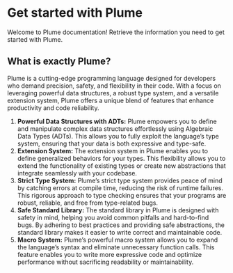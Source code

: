 # Get started with Plume

Welcome to Plume documentation! Retrieve the information you need to get started with Plume. 

## What is exactly Plume?

Plume is a cutting-edge programming language designed for developers who demand precision, safety, and flexibility in their code. With a focus on leveraging powerful data structures, a robust type system, and a versatile extension system, Plume offers a unique blend of features that enhance productivity and code reliability.

1.	**Powerful Data Structures with ADTs:**
Plume empowers you to define and manipulate complex data structures effortlessly using Algebraic Data Types (ADTs). This allows you to fully exploit the language’s type system, ensuring that your data is both expressive and type-safe.
2.	**Extension System:**
The extension system in Plume enables you to define generalized behaviors for your types. This flexibility allows you to extend the functionality of existing types or create new abstractions that integrate seamlessly with your codebase.
3.	**Strict Type System:**
Plume’s strict type system provides peace of mind by catching errors at compile time, reducing the risk of runtime failures. This rigorous approach to type checking ensures that your programs are robust, reliable, and free from type-related bugs.
4.	**Safe Standard Library:**
The standard library in Plume is designed with safety in mind, helping you avoid common pitfalls and hard-to-find bugs. By adhering to best practices and providing safe abstractions, the standard library makes it easier to write correct and maintainable code.
5.	**Macro System:**
Plume’s powerful macro system allows you to expand the language’s syntax and eliminate unnecessary function calls. This feature enables you to write more expressive code and optimize performance without sacrificing readability or maintainability.
